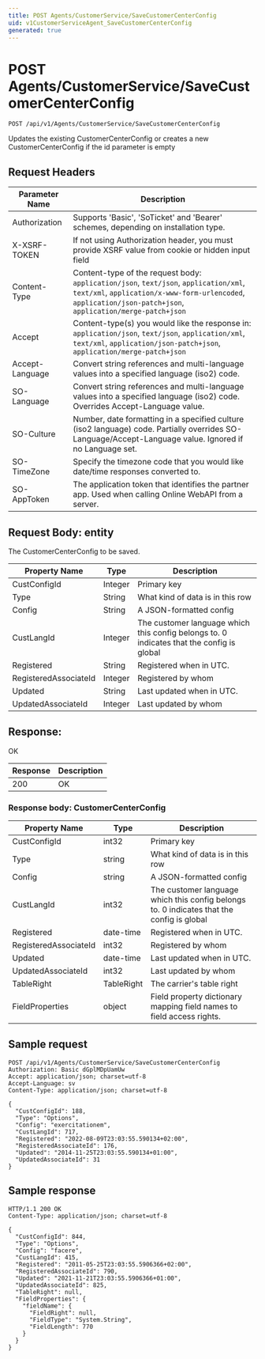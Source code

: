 ```yaml
---
title: POST Agents/CustomerService/SaveCustomerCenterConfig
uid: v1CustomerServiceAgent_SaveCustomerCenterConfig
generated: true
---
```


# POST Agents/CustomerService/SaveCustomerCenterConfig

```http
POST /api/v1/Agents/CustomerService/SaveCustomerCenterConfig
```

Updates the existing CustomerCenterConfig or creates a new CustomerCenterConfig if the id parameter is empty








## Request Headers

| Parameter Name | Description |
|----------------|-------------|
| Authorization  | Supports 'Basic', 'SoTicket' and 'Bearer' schemes, depending on installation type. |
| X-XSRF-TOKEN   | If not using Authorization header, you must provide XSRF value from cookie or hidden input field |
| Content-Type | Content-type of the request body: `application/json`, `text/json`, `application/xml`, `text/xml`, `application/x-www-form-urlencoded`, `application/json-patch+json`, `application/merge-patch+json` |
| Accept         | Content-type(s) you would like the response in: `application/json`, `text/json`, `application/xml`, `text/xml`, `application/json-patch+json`, `application/merge-patch+json` |
| Accept-Language | Convert string references and multi-language values into a specified language (iso2) code. |
| SO-Language | Convert string references and multi-language values into a specified language (iso2) code. Overrides Accept-Language value. |
| SO-Culture | Number, date formatting in a specified culture (iso2 language) code. Partially overrides SO-Language/Accept-Language value. Ignored if no Language set. |
| SO-TimeZone | Specify the timezone code that you would like date/time responses converted to. |
| SO-AppToken | The application token that identifies the partner app. Used when calling Online WebAPI from a server. |

## Request Body: entity 

The CustomerCenterConfig to be saved. 

| Property Name | Type |  Description |
|----------------|------|--------------|
| CustConfigId | Integer | Primary key |
| Type | String | What kind of data is in this row |
| Config | String | A JSON-formatted config |
| CustLangId | Integer | The customer language which this config belongs to. 0 indicates that the config is global |
| Registered | String | Registered when  in UTC. |
| RegisteredAssociateId | Integer | Registered by whom |
| Updated | String | Last updated when  in UTC. |
| UpdatedAssociateId | Integer | Last updated by whom |

## Response:

OK

| Response | Description |
|----------------|-------------|
| 200 | OK |

### Response body: CustomerCenterConfig

| Property Name | Type |  Description |
|----------------|------|--------------|
| CustConfigId | int32 | Primary key |
| Type | string | What kind of data is in this row |
| Config | string | A JSON-formatted config |
| CustLangId | int32 | The customer language which this config belongs to. 0 indicates that the config is global |
| Registered | date-time | Registered when  in UTC. |
| RegisteredAssociateId | int32 | Registered by whom |
| Updated | date-time | Last updated when  in UTC. |
| UpdatedAssociateId | int32 | Last updated by whom |
| TableRight | TableRight | The carrier's table right |
| FieldProperties | object | Field property dictionary mapping field names to field access rights. |

## Sample request

```http!
POST /api/v1/Agents/CustomerService/SaveCustomerCenterConfig
Authorization: Basic dGplMDpUamUw
Accept: application/json; charset=utf-8
Accept-Language: sv
Content-Type: application/json; charset=utf-8

{
  "CustConfigId": 188,
  "Type": "Options",
  "Config": "exercitationem",
  "CustLangId": 717,
  "Registered": "2022-08-09T23:03:55.590134+02:00",
  "RegisteredAssociateId": 176,
  "Updated": "2014-11-25T23:03:55.590134+01:00",
  "UpdatedAssociateId": 31
}
```

## Sample response

```http_
HTTP/1.1 200 OK
Content-Type: application/json; charset=utf-8

{
  "CustConfigId": 844,
  "Type": "Options",
  "Config": "facere",
  "CustLangId": 415,
  "Registered": "2011-05-25T23:03:55.5906366+02:00",
  "RegisteredAssociateId": 790,
  "Updated": "2021-11-21T23:03:55.5906366+01:00",
  "UpdatedAssociateId": 825,
  "TableRight": null,
  "FieldProperties": {
    "fieldName": {
      "FieldRight": null,
      "FieldType": "System.String",
      "FieldLength": 770
    }
  }
}
```